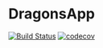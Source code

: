 # DragonsApp 
[![Build Status](https://travis-ci.com/GabrielSilveiraa/DragonsApp.svg?branch=feature%2FCISetup)](https://travis-ci.com/GabrielSilveiraa/DragonsApp) [![codecov](https://codecov.io/gh/GabrielSilveiraa/DragonsApp/branch/feature%2FCISetup/graph/badge.svg)](https://codecov.io/gh/GabrielSilveiraa/DragonsApp)
